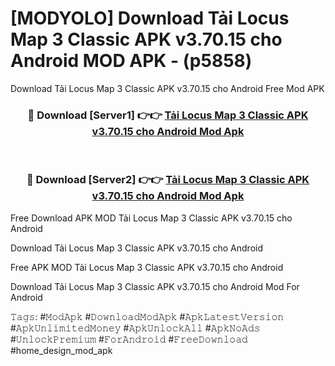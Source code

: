 # [MODYOLO] Download Tải Locus Map 3 Classic APK v3.70.15 cho Android MOD APK - (p5858)
Download Tải Locus Map 3 Classic APK v3.70.15 cho Android Free Mod APK

<div align="center">
<h3>🔴 Download [Server1] 👉👉 <a href="https://apk-comot.site?title=Tải_Locus_Map_3_Classic_APK_v3.70.15_cho_Android">Tải Locus Map 3 Classic APK v3.70.15 cho Android Mod Apk</a></h3><br>

<h3>🔴 Download [Server2] 👉👉 <a href="https://apk-comot.site?title=Tải_Locus_Map_3_Classic_APK_v3.70.15_cho_Android">Tải Locus Map 3 Classic APK v3.70.15 cho Android Mod Apk</a></h3>
</div>


Free Download APK MOD Tải Locus Map 3 Classic APK v3.70.15 cho Android

Download Tải Locus Map 3 Classic APK v3.70.15 cho Android 

Free APK MOD Tải Locus Map 3 Classic APK v3.70.15 cho Android 

Download Tải Locus Map 3 Classic APK v3.70.15 cho Android Mod For Android

𝚃𝚊𝚐𝚜: #𝙼𝚘𝚍𝙰𝚙𝚔 #𝙳𝚘𝚠𝚗𝚕𝚘𝚊𝚍𝙼𝚘𝚍𝙰𝚙𝚔 #𝙰𝚙𝚔𝙻𝚊𝚝𝚎𝚜𝚝𝚅𝚎𝚛𝚜𝚒𝚘𝚗 #𝙰𝚙𝚔𝚄𝚗𝚕𝚒𝚖𝚒𝚝𝚎𝚍𝙼𝚘𝚗𝚎𝚢 #𝙰𝚙𝚔𝚄𝚗𝚕𝚘𝚌𝚔𝙰𝚕𝚕 #𝙰𝚙𝚔𝙽𝚘𝙰𝚍𝚜 #𝚄𝚗𝚕𝚘𝚌𝚔𝙿𝚛𝚎𝚖𝚒𝚞𝚖 #𝙵𝚘𝚛𝙰𝚗𝚍𝚛𝚘𝚒𝚍 #𝙵𝚛𝚎𝚎𝙳𝚘𝚠𝚗𝚕𝚘𝚊𝚍 #home_design_mod_apk